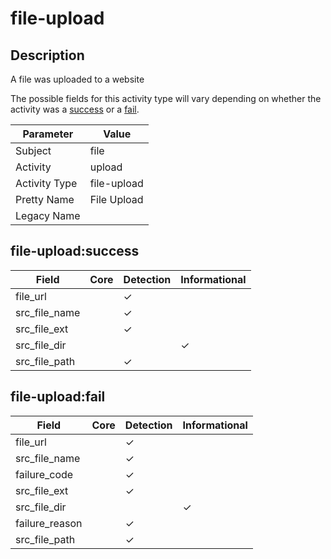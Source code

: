 file-upload
===========

Description
-----------
A file was uploaded to a website

The possible fields for this activity type will vary depending on whether the activity was a [success](#file-uploadsuccess) or a [fail](#file-uploadfail).

| Parameter     | Value       |
| ------------- | ----------- |
| Subject       | file        |
| Activity      | upload      |
| Activity Type | file-upload |
| Pretty Name   | File Upload |
| Legacy Name   |             |

file-upload:success
-------------------

| Field         | Core | Detection | Informational |
| ------------- | ---- | --------- | ------------- |
| file_url      |      | &#10003;  |               |
| src_file_name |      | &#10003;  |               |
| src_file_ext  |      | &#10003;  |               |
| src_file_dir  |      |           | &#10003;      |
| src_file_path |      | &#10003;  |               |

file-upload:fail
----------------

| Field          | Core | Detection | Informational |
| -------------- | ---- | --------- | ------------- |
| file_url       |      | &#10003;  |               |
| src_file_name  |      | &#10003;  |               |
| failure_code   |      | &#10003;  |               |
| src_file_ext   |      | &#10003;  |               |
| src_file_dir   |      |           | &#10003;      |
| failure_reason |      | &#10003;  |               |
| src_file_path  |      | &#10003;  |               |